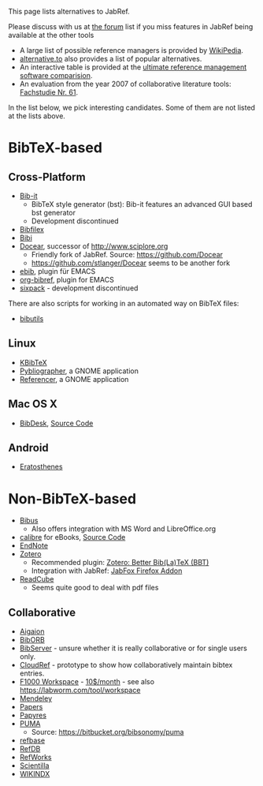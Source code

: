 This page lists alternatives to JabRef.

Please discuss with us at [the forum](http://discourse.jabref.org/) list if you miss features in JabRef being available at the other tools

- A large list of possible reference managers is provided by [WikiPedia](https://en.wikipedia.org/wiki/Comparison_of_reference_management_software). 
- [alternative.to](http://alternativeto.net/software/jabref/) also provides a list of popular alternatives.
- An interactive table is provided at the [ultimate reference management software comparision](https://ultimate-comparisons.github.io/ultimate-reference-management-software-comparison/).
- An evaluation from the year 2007 of collaborative literature tools: [Fachstudie Nr. 61](http://www2.informatik.uni-stuttgart.de/cgi-bin/NCSTRL/NCSTRL_view.pl?id=FACH-0061&mod=0&engl=1).

In the list below, we pick interesting candidates. 
Some of them are not listed at the lists above.

# BibTeX-based

## Cross-Platform

* [Bib-it](http://bib-it.sourceforge.net/index.php)
  * BibTeX style generator (bst): Bib-it features an advanced GUI based bst generator
  * Development discontinued
* [Bibfilex](https://sites.google.com/site/bibfilex/)
* [Bibi](http://bibi.sourceforge.net/)
* [Docear](http://www.docear.org/), successor of http://www.sciplore.org
  * Friendly fork of JabRef. Source: https://github.com/Docear
  * https://github.com/stlanger/Docear seems to be another fork
* [ebib](https://github.com/joostkremers/ebib), plugin für EMACS
* [org-bibref](https://gitorious.org/org-bibref), plugin for EMACS
* [sixpack](http://sourceforge.net/projects/sixpack/) - development discontinued

There are also scripts for working in an automated way on BibTeX files:

* [bibutils](https://sourceforge.net/p/bibutils/home/bib2xml/)

## Linux
* [KBibTeX](http://home.gna.org/kbibtex/)
* [Pybliographer](http://pybliographer.org/), a GNOME application
* [Referencer](https://launchpad.net/referencer), a GNOME application

## Mac OS X
* [BibDesk](http://bibdesk.sourceforge.net/), [Source Code](https://sourceforge.net/projects/bibdesk/files/BibDesk/)

## Android
* [Eratosthenes](https://bitbucket.org/mkmatlock/eratosthenes/wiki/Home)

# Non-BibTeX-based

* [Bibus](http://bibus-biblio.sourceforge.net/)
  * Also offers integration with MS Word and LibreOffice.org
* [calibre](http://calibre-ebook.com/) for eBooks, [Source Code](https://github.com/kovidgoyal/calibre)
* [EndNote](http://endnote.com/product-details/basic)
* [Zotero](https://www.zotero.org/)
  * Recommended plugin: [Zotero: Better Bib(La)TeX (BBT)](https://github.com/ZotPlus/zotero-better-bibtex)
  * Integration with JabRef: [JabFox Firefox Addon](https://github.com/JabRef/JabFox)
* [ReadCube](https://www.readcube.com/)
  * Seems quite good to deal with pdf files

## Collaborative

* [Aigaion](https://sourceforge.net/projects/aigaion/)
* [BibORB](http://savannah.nongnu.org/projects/biborb/)
* [BibServer](https://github.com/okfn/bibserver) - unsure whether it is really collaborative or for single users only.
* [CloudRef](https://github.com/JabRef/cloudref/) - prototype to show how collaboratively maintain bibtex entries.
* [F1000 Workspace](http://f1000.com/work/) - [10$/month](https://f1000.com/work/profile/#/subscription/) - see also https://labworm.com/tool/workspace
* [Mendeley](https://www.mendeley.com/)
* [Papers](http://www.papersapp.com/)
* [Papyres](http://dl.acm.org/citation.cfm?id=1510120)
* [PUMA](http://www.academic-puma.de/)
  * Source: https://bitbucket.org/bibsonomy/puma
* [refbase](http://refbase.sourceforge.net)
* [RefDB](http://refdb.sourceforge.net/)
* [RefWorks](https://www.refworks.com/)
* [Scientilla](http://www.scientilla.org/)
* [WIKINDX](http://wikindx.sourceforge.net/)
